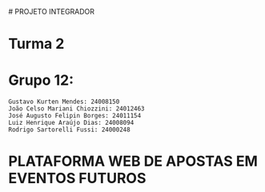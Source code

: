 
﻿# PROJETO INTEGRADOR
# Turma 2
# Grupo 12:
    Gustavo Kurten Mendes: 24008150
    João Celso Mariani Chiozzini: 24012463
    José Augusto Felipin Borges: 24011154
    Luiz Henrique Araújo Dias: 24008094
    Rodrigo Sartorelli Fussi: 24000248

 # PLATAFORMA WEB DE APOSTAS EM EVENTOS FUTUROS 

